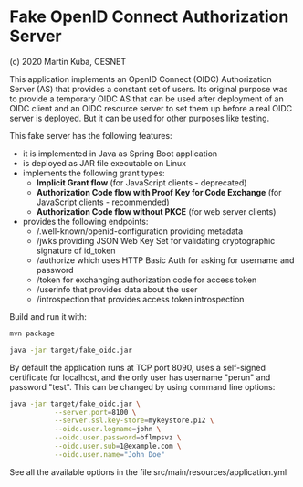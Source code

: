 # Fake OpenID Connect Authorization Server

(c) 2020 Martin Kuba, CESNET

This application implements an OpenID Connect (OIDC) Authorization Server (AS) that
provides a constant set of users. Its original purpose was to provide a temporary OIDC AS that can be
used after deployment of an OIDC client and an OIDC resource server to set them up before
a real OIDC server is deployed. But it can be used for other purposes like testing.

This fake server has the following features:
* it is implemented in Java as Spring Boot application
* is deployed as JAR file executable on Linux
* implements the following grant types:
  * **Implicit Grant flow** (for JavaScript clients - deprecated)
  * **Authorization Code flow with Proof Key for Code Exchange** (for JavaScript clients - recommended)
  * **Authorization Code flow without PKCE** (for web server clients)
* provides the following endpoints:
  * /.well-known/openid-configuration providing metadata
  * /jwks providing JSON Web Key Set for validating cryptographic signature of id_token
  * /authorize which uses HTTP Basic Auth for asking for username and password
  * /token for exchanging authorization code for access token
  * /userinfo that provides data about the user
  * /introspection that provides access token introspection

Build and run it with:   
```bash
mvn package

java -jar target/fake_oidc.jar
```

By default the application runs at TCP port 8090, uses a self-signed certificate for localhost, and the only
user has username "perun" and password "test". This can be changed by using command line options:
 
```bash
java -jar target/fake_oidc.jar \
           --server.port=8100 \
           --server.ssl.key-store=mykeystore.p12 \
           --oidc.user.logname=john \
           --oidc.user.password=bflmpsvz \
           --oidc.user.sub=1@example.com \
           --oidc.user.name="John Doe"
```  
See all the available options in the file src/main/resources/application.yml

